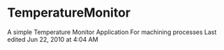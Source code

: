 TemperatureMonitor
==================
A simple Temperature Monitor Application For machining processes
Last edited Jun 22, 2010 at 4:04 AM
